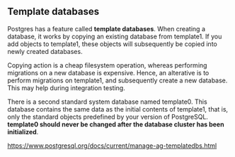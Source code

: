 ## Template databases

Postgres has a feature called **template databases**. When creating a database, it works by copying an existing database from template1. If you add objects to template1, these objects will subsequently be copied into newly created databases.

Copying action is a cheap filesystem operation, whereas performing migrations on a new database is expensive. Hence, an alterative is to perform migrations on template1, and subsequently create a new database. This may help during integration testing.

There is a second standard system database named template0. This database contains the same data as the initial contents of template1, that is, only the standard objects predefined by your version of PostgreSQL. **template0 should never be changed after the database cluster has been initialized**.

https://www.postgresql.org/docs/current/manage-ag-templatedbs.html
